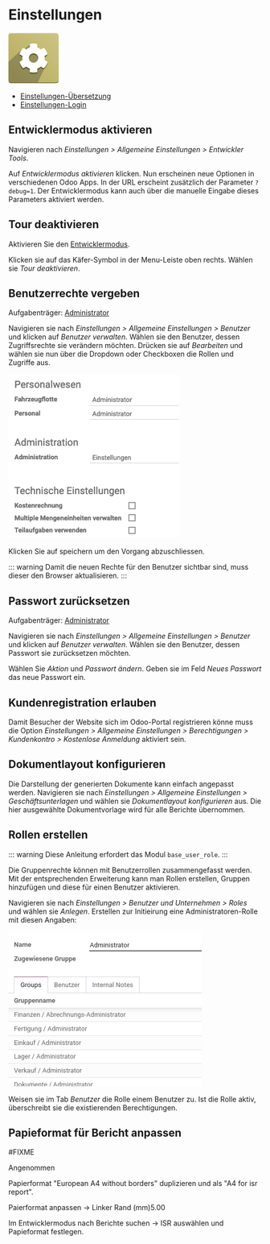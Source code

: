 # Einstellungen
![icons_odoo_settings](assets/icons_odoo_settings.png)

* [Einstellungen-Übersetzung](Einstellungen-%C3%9Cbersetzung.md)
* [Einstellungen-Login](Einstellungen-Login.md)

## Entwicklermodus aktivieren

Navigieren nach *Einstellungen > Allgemeine Einstellungen > Entwickler Tools*.

Auf *Entwicklermodus aktivieren* klicken. Nun erscheinen neue Optionen in verschiedenen Odoo Apps. In der URL erscheint zusätzlich der Parameter `?debug=1`. Der Entwicklermodus kann auch über die manuelle Eingabe dieses Parameters aktiviert werden.

## Tour deaktivieren

Aktivieren Sie den [Entwicklermodus](Einstellungen.md#Entwicklermodus%20aktivieren).

Klicken sie auf das Käfer-Symbol in der Menu-Leiste oben rechts. Wählen sie *Tour deaktivieren*.

## Benutzerrechte vergeben
Aufgabenträger: [Administrator](Rollen.md#Administrator)

Navigieren sie nach *Einstellungen > Allgemeine Einstellungen > Benutzer* und klicken auf *Benutzer verwalten*. Wählen sie den Benutzer, dessen Zugriffsrechte sie verändern möchten. Drücken sie auf *Bearbeiten* und wählen sie nun über die Dropdown oder Checkboxen die Rollen und Zugriffe aus.

![Odoo Handbuch Benutzerrechte](assets/Einstellungen%20Handbuch%20Benutzerrechte.png)

Klicken Sie auf speichern um den Vorgang abzuschliessen.

::: warning
Damit die neuen Rechte für den Benutzer sichtbar sind, muss dieser den Browser aktualisieren.
:::

## Passwort zurücksetzen
Aufgabenträger: [Administrator](Rollen.md#Administrator)

Navigieren sie nach *Einstellungen > Allgemeine Einstellungen > Benutzer* und klicken auf *Benutzer verwalten*. Wählen sie den Benutzer, dessen Passwort sie zurücksetzen möchten.
 
Wählen Sie *Aktion* und *Passwort ändern*. Geben sie im Feld *Neues Passwort* das neue Passwort ein.

## Kundenregistration erlauben

Damit Besucher der Website sich im Odoo-Portal registrieren könne muss die Option *Einstellungen > Allgemeine Einstellungen > Berechtigungen > Kundenkontro > Kostenlose Anmeldung* aktiviert sein.

## Dokumentlayout konfigurieren

Die Darstellung der generierten Dokumente kann einfach angepasst werden. Navigieren sie nach *Einstellungen > Allgemeine Einstellungen > Geschäftsunterlagen* und wählen sie *Dokumentlayout konfigurieren* aus. Die hier ausgewählte Dokumentvorlage wird für alle Berichte übernommen.

## Rollen erstellen

::: warning
Diese Anleitung erfordert das Modul `base_user_role`.
:::

Die Gruppenrechte können mit Benutzerrollen zusammengefasst werden. Mit der entsprechenden Erweiterung kann man Rollen erstellen, Gruppen hinzufügen und diese für einen Benutzer aktivieren.

Navigieren sie nach *Einstellungen > Benutzer und Unternehmen > Roles* und wählen sie *Anlegen*. Erstellen zur Initieirung eine Administratoren-Rolle mit diesen Angaben:

![](assets/Odoo%20Einstellungen%20Benutzerrolle%20Administrator.png)

Weisen sie im Tab *Benutzer* die Rolle einem Benutzer zu. Ist die Rolle aktiv, überschreibt sie die existierenden Berechtigungen.

## Papieformat für Bericht anpassen

#FIXME
  
Angenommen

Papierformat "European A4 without borders" duplizieren und als "A4 for isr report".  

Paierformat anpassen -> Linker Rand (mm)5.00  

Im Entwicklermodus nach Berichte suchen -> ISR auswählen und Papieformat festlegen.